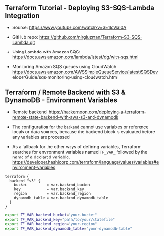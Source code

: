 ## Terraform Tutorial - Deploying S3-SQS-Lambda Integration

- Source: https://www.youtube.com/watch?v=3E1IcVIaI0A

- GitHub repo: https://github.com/nirgluzman/Terraform-S3-SQS-Lambda.git

- Using Lambda with Amazon SQS: https://docs.aws.amazon.com/lambda/latest/dg/with-sqs.html

- Monitoring Amazon SQS queues using CloudWatch
  https://docs.aws.amazon.com/AWSSimpleQueueService/latest/SQSDeveloperGuide/sqs-monitoring-using-cloudwatch.html

## Terraform / Remote Backend with S3 & DynamoDB - Environment Variables

- Remote backend:
  https://hackernoon.com/deploying-a-terraform-remote-state-backend-with-aws-s3-and-dynamodb

- The configuration for the `backend` cannot use variables or reference locals or data sources,
  because the backend block is evaluated before any variables are processed.

- As a fallback for the other ways of defining variables, Terraform searches for environment
  variables named `TF_VAR_` followed by the name of a declared variable.
  https://developer.hashicorp.com/terraform/language/values/variables#environment-variables

```code
terraform {
  backend "s3" {
    bucket         = var.backend_bucket
    key            = var.backend_key
    region         = var.backend_region
    dynamodb_table = var.backend_dynamodb_table
  }
}
```

```bash
export TF_VAR_backend_bucket="your-bucket"
export TF_VAR_backend_key="path/to/your/statefile"
export TF_VAR_backend_region="your-region"
export TF_VAR_backend_dynamodb_table="your-dynamodb-table"
```
